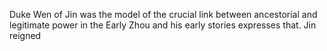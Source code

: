 Duke Wen of Jin was the model of the crucial link between ancestorial and legitimate power in the Early Zhou and his early stories expresses that. Jin reigned 
